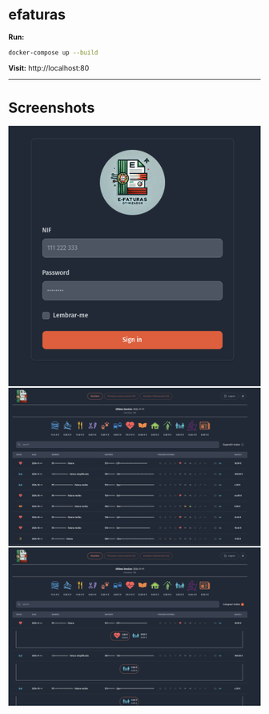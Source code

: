 # efaturas

**Run:**
```bash
docker-compose up --build
```

**Visit:** http://localhost:80

---
# Screenshots
![Login Page](img/image0.png)
![Dashboard](img/image1.png)
![Dashboard Expanded](img/image2.png)